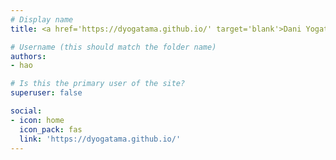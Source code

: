 ```yaml
---
# Display name
title: <a href='https://dyogatama.github.io/' target='blank'>Dani Yogatama</a>

# Username (this should match the folder name)
authors:
- hao

# Is this the primary user of the site?
superuser: false

social:
- icon: home
  icon_pack: fas
  link: 'https://dyogatama.github.io/'
---
```

